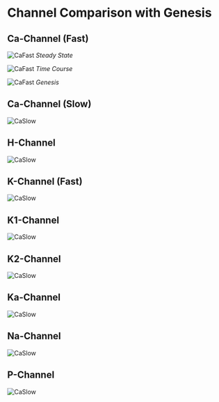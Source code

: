 # Channel Comparison with Genesis 

## Ca-Channel (Fast)

![CaFast](ca-fast/Steady_state(s)_of_activation_variables_of_ca_fast_channel.png) 
*Steady State*

![CaFast](ca-fast/Time_Course(s)_of_activation_variables_of_ca_fast_channel.png.png)
*Time Course*

![CaFast](ca-fast/Genesis_ca_fast_channel.png.png)
*Genesis*


## Ca-Channel (Slow)

![CaSlow](ca-slow/Steady_state(s)_of_activation_variables_of_ca_slow_channel.png)

## H-Channel 

![CaSlow](ca-slow/Steady_state(s)_of_activation_variables_of_ca_slow_channel.png)

## K-Channel (Fast)

![CaSlow](ca-slow/Steady_state(s)_of_activation_variables_of_ca_slow_channel.png)

## K1-Channel

![CaSlow](ca-slow/Steady_state(s)_of_activation_variables_of_ca_slow_channel.png)

## K2-Channel

![CaSlow](ca-slow/Steady_state(s)_of_activation_variables_of_ca_slow_channel.png)

## Ka-Channel

![CaSlow](ca-slow/Steady_state(s)_of_activation_variables_of_ca_slow_channel.png)

## Na-Channel

![CaSlow](ca-slow/Steady_state(s)_of_activation_variables_of_ca_slow_channel.png)

## P-Channel

![CaSlow](ca-slow/Steady_state(s)_of_activation_variables_of_ca_slow_channel.png)

